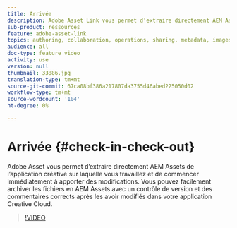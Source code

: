 ```yaml
---
title: Arrivée
description: Adobe Asset Link vous permet d’extraire directement AEM Assets de l’application créative sur laquelle vous travaillez et de commencer immédiatement à apporter des modifications. Vous pouvez facilement archiver les fichiers en AEM Assets avec un contrôle de version et des commentaires corrects après les avoir modifiés dans votre application Creative Cloud.
sub-product: ressources
feature: adobe-asset-link
topics: authoring, collaboration, operations, sharing, metadata, images, operations
audience: all
doc-type: feature video
activity: use
version: null
thumbnail: 33886.jpg
translation-type: tm+mt
source-git-commit: 67ca08bf386a217807da3755d46abed225050d02
workflow-type: tm+mt
source-wordcount: '104'
ht-degree: 0%

---
```



# Arrivée {#check-in-check-out}

Adobe Asset vous permet d’extraire directement AEM Assets de l’application créative sur laquelle vous travaillez et de commencer immédiatement à apporter des modifications. Vous pouvez facilement archiver les fichiers en AEM Assets avec un contrôle de version et des commentaires corrects après les avoir modifiés dans votre application Creative Cloud.

>[!VIDEO](https://video.tv.adobe.com/v/33886/?quality=12)
